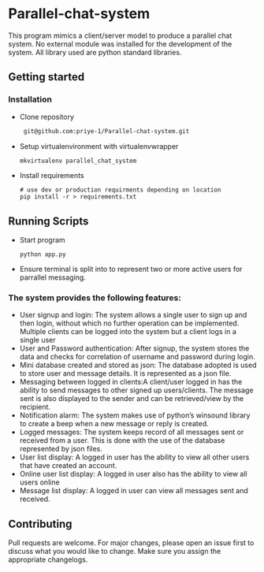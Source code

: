 # Parallel-chat-system
This program mimics a client/server model to produce a parallel chat system.
No external module was installed for the development of the system. All library used are python standard libraries.

## Getting started   
### Installation

- Clone repository

    ```bash
     git@github.com:priye-1/Parallel-chat-system.git
    ```

- Setup virtualenvironment with virtualenvwrapper

    ```bash
    mkvirtualenv parallel_chat_system
    ```

- Install requirements

    ```terminal
    # use dev or production requirments depending on location
    pip install -r > requirements.txt
    ```

## Running Scripts
- Start program

    ```terminal
    python app.py
    ```
- Ensure terminal is split into to represent two or more active users for parrallel messaging.    
   
### The system provides the following features:
- User signup and login: The system allows a single user to sign up and then login, without which no further operation can be implemented. Multiple clients can be logged into the system but a client logs in a single user
- User and Password authentication: After signup, the system stores the data and checks for correlation of username and password during login. 
- Mini database created and stored as json: The database adopted is used to store user and message details. It is represented as a json file. 
- Messaging between logged in clients:A client/user logged in has the ability to send messages to other signed up users/clients. The message sent is also displayed to the sender and can be retrieved/view by the recipient.
- Notification alarm: The system makes use of python’s winsound library to create a beep when a new message or reply is created.
- Logged messages: The system keeps record of all messages sent or received from a user. This is done with the use of the database represented by json files.
- User list display: A logged in user has the ability to view all other users that have created an account.
- Online user list display: A logged in user also has the ability to view all users online
- Message list display: A logged in user can view all messages sent and received.

## Contributing
Pull requests are welcome. For major changes, 
please open an issue first to discuss what you would like to change.
Make sure you assign the appropriate changelogs.



